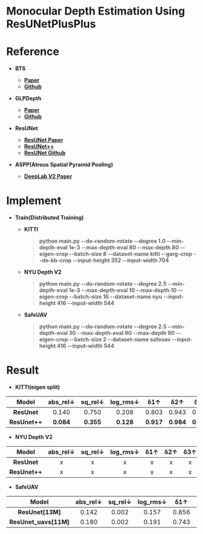 # Monocular Depth Estimation Using ResUNetPlusPlus

# Reference
- **BTS**
    - **[Paper](https://arxiv.org/abs/1907.10326)**
    - **[Github](https://github.com/cleinc/bts/tree/master/pytorch)**


- **GLPDepth**
  - **[Paper](https://arxiv.org/abs/2201.07436)**
  - **[Github](https://github.com/vinvino02/GLPDepth)**


- **ResUNet**
    - **[ResUNet Paper](https://arxiv.org/abs/1711.10684)**
    - **[ResUNet++](https://arxiv.org/abs/1911.07067)**
    - **[ResUNet Github](https://github.com/rishikksh20/ResUnet/tree/01566c9ca77184ec7ecbd21ddb0681b5941e63f4)**


- **ASPP(Atrous Spatial Pyramid Pooling)**
    - **[DeepLab V2 Paper](https://arxiv.org/abs/1606.00915)**

# Implement

- **Train(Distributed Training)**
  - **KITTI**
    > **python main.py --do-random-rotate --degree 1.0 --min-depth-eval 1e-3 --max-depth-eval 80 --max-depth 80 --eigen-crop --batch-size 8 --dataset-name kitti --garg-crop --do-kb-crop
    --input-height 352 --input-width 704**
    
  - **NYU Depth V2**
    > **python main.py --do-random-rotate --degree 2.5 --min-depth-eval 1e-3 --max-depth-eval 10 --max-depth 10 --eigen-crop --batch-size 16 --dataset-name nyu 
    --input-height 416 --input-width 544**
    
  - **SafeUAV**
    > **python main.py --do-random-rotate --degree 2.5 --min-depth-eval 30 --max-depth-eval 90 --max-depth 90 --eigen-crop --batch-size 2 --dataset-name safeuav 
    --input-height 416 --input-width 544**


# Result

- **KITTI(eigen split)**

|     Model     | abs_rel&downarrow; | sq_rel&downarrow; | log_rms&downarrow; | &delta;1&uparrow; | &delta;2&uparrow; | &delta;3&uparrow; |
|:-------------:|:------------------:|:-----------------:|:------------------:|:-----------------:|:-----------------:|:-----------------:|
|  **ResUnet**  |       0.140        |       0.750       |       0.208        |       0.803       |       0.943       |       0.983       |
| **ResUnet++** |     **0.084**      |     **0.355**     |     **0.128**      |     **0.917**     |     **0.984**     |     **0.997**     |


- **NYU Depth V2**

|     Model     | abs_rel&downarrow; | sq_rel&downarrow; | log_rms&downarrow; | &delta;1&uparrow; | &delta;2&uparrow; | &delta;3&uparrow; |
|:-------------:|:------------------:|:-----------------:|:------------------:|:-----------------:|:-----------------:|:-----------------:|
|  **ResUnet**  |         x          |         x         |         x          |         x         |         x         |         x         |
| **ResUnet++** |         x          |         x         |         x          |         x         |         x         |         x         |


- **SafeUAV**

|         Model         | abs_rel&downarrow; |  sq_rel&downarrow;   | log_rms&downarrow; | &delta;1&uparrow; | &delta;2&uparrow; | &delta;3&uparrow; |
|:---------------------:|:------------------:|:--------------------:|:------------------:|:-----------------:|:-----------------:|:-----------------:|
|   **ResUnet[13M]**    |       0.142        |        0.002         |       0.157        |       0.856       |       0.983       |       0.994       |
| **ResUnet_uavs[11M]** |       0.180        |        0.002         |       0.191        |       0.743       |       0.971       |       0.993       |


